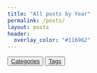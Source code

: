 ```yaml
---
title: "All posts by Year"
permalink: /posts/
layout: posts	
header:
  overlay_color: "#116962"
---
```

<div class="container-fluid">
    <button type="button" class="btn btn-primary"><a href="../categories">Categories</a></button>
    <button type="button" class="btn btn-primary"><a href="../tags">Tags</a></button>
</div>
